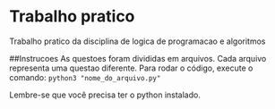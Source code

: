 # Trabalho pratico
Trabalho pratico da disciplina de logica de programacao e algoritmos

##Instrucoes
As questoes foram divididas em arquivos. Cada arquivo representa uma questao diferente. 
Para rodar o código, execute o comando:
`python3 "nome_do_arquivo.py"`

Lembre-se que você precisa ter o python instalado.


